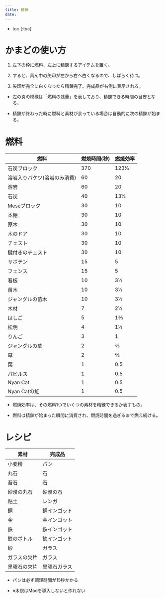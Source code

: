 ```yaml
---
title: 精錬
date:
---
```


- toc
{:toc}

# かまどの使い方

1. 左下の枠に燃料、左上に精錬するアイテムを置く。

2. すると、真ん中の矢印が左から右へ白くなるので、しばらく待つ。

3. 矢印が完全に白くなったら精錬完了。完成品が右側に表示される。

- 左の炎の模様は「燃料の残量」を表しており、精錬できる時間の目安となる。

- 精錬が終わった時に燃料と素材が余っている場合は自動的に次の精錬が始まる。

# 燃料

|燃料|燃焼時間(秒)|燃焼効率|
|--|--|--|
|石炭ブロック|370|123​⅓|
|溶岩入りバケツ(溶岩のみ消費)|60|20|
|溶岩|60|20|
|石炭|40|13​⅓|
|Meseブロック|30|10|
|本棚|30|10|
|原木|30|10|
|木のドア|30|10|
|チェスト|30|10|
|鍵付きのチェスト|30|10|
|サボテン|15|5|
|フェンス|15|5|
|看板|10|3​⅓|
|苗木|10|3​⅓|
|ジャングルの苗木|10|3​⅓|
|木材|7|2​⅓|
|はしご|5|1​⅔|
|松明|4|1​⅓|
|りんご|3|1|
|ジャングルの草|2|⅔|
|草|2|⅔|
|葉|1|0.5|
|パピルス|1|0.5|
|Nyan Cat|1|0.5|
|Nyan Catの虹|1|0.5|

- 燃焼効率は、その燃料1つでいくつの素材を精錬できるか表すもの。

- 燃料は精錬が始まった瞬間に消費され、燃焼時間を過ぎるまで燃え続ける。

# レシピ

|素材|完成品|
|--|--|
|小麦粉|パン|
|丸石|石|
|苔石|石|
|砂漠の丸石|砂漠の石|
|粘土|レンガ|
|銅|銅インゴット|
|金|金インゴット|
|鉄|鉄インゴット|
|鉄のボトル|鉄インゴット|
|砂|ガラス|
|ガラスの欠片|ガラス|
|黒曜石の欠片|黒曜石ガラス|

- パンは必ず調理時間が15秒かかる

- ※木炭はModを導入しないと作れない
